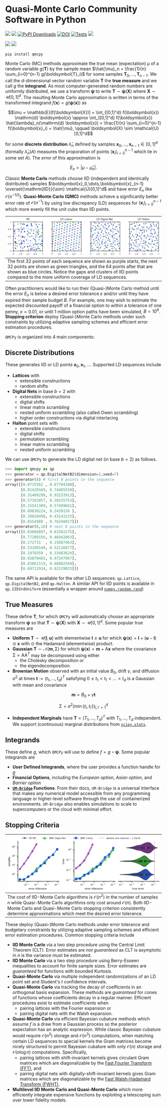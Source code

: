 # Quasi-Monte Carlo Community Software in Python

[![](https://img.shields.io/badge/Docs-6b03fc)](https://QMCSoftware.github.io/QMCSoftware/)
[![](https://img.shields.io/badge/GitHub-15bfa9)](https://github.com/QMCSoftware/QMCSoftware)
[![PyPI Downloads](https://img.shields.io/pypi/dm/qmcpy.svg?label=PyPI%20downloads)](https://pypi.org/project/qmcpy/)
[![DOI](https://zenodo.org/badge/DOI/10.5281/zenodo.3964489.svg)](https://doi.org/10.5281/zenodo.3964489)
[![Tests](https://github.com/QMCSoftware/QMCSoftware/workflows/QMCPy_CI/badge.svg)](https://github.com/QMCSoftware/QMCSoftware/actions/workflows/python-package-conda.yml)
[![](https://img.shields.io/badge/QMC_Blogs-fc7005)](http://qmcpy.wordpress.com/)

[![](https://img.shields.io/badge/Fred_Hickernell's_MCQMC2020_Video_Tutorial-FF0000)](https://www.youtube.com/watch?v=gL8M_7c-YUE)
[![](https://img.shields.io/badge/Aleksei_Sorokin's_PyData_Chicago_Video_Tutorial-FF0000)](https://www.youtube.com/watch?v=bRcKiLA2yBQ)


```
pip install qmcpy
```

Monte Carlo (MC) methods approximate the true mean (expectation) $\mu$ of a random variable $g(\boldsymbol{T})$ by the sample mean $\hat{\mu}_n = \frac{1}{n} \sum_{i=0}^{n-1} g(\boldsymbol{T}_i)$ for some samples $\boldsymbol{T}_0,\dots,\boldsymbol{T}_{n-1}$. We call the $d$-dimensional vector random variable $\boldsymbol{T}$ the **true measure** and we call $g$ the **integrand**. As most computer-generated random numbers are uniformly distributed, we use a transform $\boldsymbol{\psi}$ to write $\boldsymbol{T} \sim \boldsymbol{\psi}(\boldsymbol{X})$ where $\boldsymbol{X} \sim \mathcal{U}[0,1]^d$. The resulting Monte Carlo approximation is written in terms of the transformed integrand $f(\boldsymbol{x}) = g(\boldsymbol{\psi}(\boldsymbol{x}))$ as

$$\mu = \mathbb{E}[f(\boldsymbol{X})] = \int_{[0,1]^d} f(\boldsymbol{x}) \mathrm{d} \boldsymbol{x} \approx \int_{[0,1]^d} f(\boldsymbol{x}) \hat{\lambda}_n(\mathrm{d} \boldsymbol{x}) = \frac{1}{n} \sum_{i=0}^{n-1} f(\boldsymbol{x}_i) = \hat{\mu}, \qquad \boldsymbol{X} \sim \mathcal{U}[0,1]^d$$

for some **discrete distribution** $\hat{\lambda}_n$ defined by samples $\boldsymbol{x}_0,\dots,\boldsymbol{x}_{n-1} \in [0,1]^d$ (formally $\hat{\lambda}_n(A)$ measures the proporation of points $(\boldsymbol{x}_i)_{i=0}^{n-1}$ which lie in some set $A$). The *error* of this approximation is

$$E_n = \lvert \mu - \hat{\mu}_n \rvert.$$

Classic **Monte Carlo** methods choose IID (independent and identically distributed) samples $\boldsymbol{x}_0,\dots,\boldsymbol{x}_{n-1} \overset{\mathrm{IID}}{\sim} \mathcal{U}[0,1]^d$ and have error $E_n$ like $\mathcal{O}(n^{-1/2})$. **Quasi-Monte Carlo (QMC)** methods achieve a significantly better error rate of $\mathcal{O}(n^{-1})$ by using low discrepancy (LD) sequences for $(\boldsymbol{x}_i)_{i=0}^{n-1}$ which more evenly fill the unit cube than IID points.

| <img src="./assets/points.svg" alt="Alt Text" style="width:100%; height:auto;"> | 
|:--|
| The first $32$ points of each sequence are shown as purple starts, the next $32$ points are shown as green triangles, and the $64$ points after that are shown as blue circles. Notice the gaps and clusters of IID points compared to the more uniform coverage of LD sequences. |

Often practitioners would like to run their (Quasi-)Monte Carlo method until the error $E_n$ is below a desired error tolerance $\varepsilon$ and/or until they have expired their sample budget $B$. For example, one may wish to estimate the expected discounted payoff of a financial option to within a tolerance of one penny, $\varepsilon = 0.01$, or until $1$ million option paths have been simulated, $B=10^6$. **Stopping criterion** deploy (Quasi-)Monte Carlo methods under such constraints by utilizing adaptive sampling schemes and efficient error estimation procedures.  

`QMCPy` is organized into 4 main components:

## Discrete Distributions

These generates IID or LD points $\boldsymbol{x}_0,\boldsymbol{x}_1,\dots$. Supported LD sequences include

- **Lattices** with
    - extensible constructions
    - random shifts
- **Digital Nets** in base $b=2$ with
    - extensible constructions
    - digital shifts
    - linear matrix scrambling
    - nested uniform scrambling (also called Owen scrambling)
    - higher order constructions via digital interlacing
- **Halton** point sets with
    - extensible constructions
    - digital shifts
    - permutation scrambling
    - linear matrix scrambling
    - nested uniform scrambling

We can use `QMCPy` to generate the LD digital net (in base $b=2$) as follows. 

```python 
>>> import qmcpy as qp 
>>> generator = qp.DigitalNetB2(dimension=2,seed=7)
>>> generator(8) # first 8 points in the sequence
array([[0.0715562 , 0.07784108],
       [0.81420169, 0.74485558],
       [0.31409299, 0.93233913],
       [0.57163057, 0.26535753],
       [0.15541309, 0.57499661],
       [0.89830224, 0.2439158 ],
       [0.39820498, 0.43143225],
       [0.6554989 , 0.76248017]])
>>> generator(8,16) # next 8 points in the sequence 
array([[0.03088897, 0.83362275],
       [0.77280156, 0.46942063],
       [0.272731  , 0.15687463],
       [0.53100149, 0.52116877],
       [0.1970359 , 0.33483624],
       [0.93870483, 0.97247967],
       [0.43861519, 0.66002569],
       [0.69712934, 0.02229023]])
```

The same API is available for the other LD sequences: `qp.Lattice`, `qp.DigitalNetB2`, and `qp.Halton`. A similar API for IID points is available in `qp.IIDStdUniform` (essentially a wrapper around [`numpy.random.rand`](https://numpy.org/doc/stable/reference/random/generated/numpy.random.rand.html))

## True Measures

These define $\boldsymbol{T}$, for which `QMCPy` will automatically choose an appropriate transform $\boldsymbol{\psi}$ so that $\boldsymbol{T} \sim \boldsymbol{\psi}(\boldsymbol{X})$ with $\boldsymbol{X} \sim \mathcal{U}[0,1]^d$. Some popular true measures are

- **Uniform** $\boldsymbol{T} \sim \mathcal{U}[\boldsymbol{l},\boldsymbol{u}]$ with elementwise $\boldsymbol{l} \leq \boldsymbol{u}$ for which $\boldsymbol{\psi}(\boldsymbol{x}) = \boldsymbol{l}+(\boldsymbol{u}-\boldsymbol{l}) \odot \boldsymbol{x}$ with $\odot$ the Hadamard (elementwise) product.
- **Gaussian** $\boldsymbol{T} \sim \mathcal{N}(\boldsymbol{m},\mathsf{\Sigma})$ for which $\boldsymbol{\psi}(\boldsymbol{x}) = \boldsymbol{m}+\mathsf{A}\boldsymbol{x}$ where the covariance $\mathsf{\Sigma} = \mathsf{A} \mathsf{A}^T$ may be decomposed using either
    - the Cholesky decomposition or
    - the eigendecomposition.
- **Brownian Motion** observed with an initial value $B_0$, drift $\gamma$, and diffusion $\sigma^2$ at times $\boldsymbol{t} := (t_1,\dots,t_d)^T$ satisfying $0 \leq t_1 < t_1 < \dots < t_d$ is a Gaussian with mean and covariance

$$\boldsymbol{m} = B_0 + \gamma \boldsymbol{t}$$

$$\mathsf{\Sigma} = \sigma^2 \left(\min\{t_i,t_{i'}\}\right)_{i,i'=1}^{d}$$

- **Independent Marginals** have $\boldsymbol{T} = (T_1,\dots,T_d)^T$ with $T_1,\dots,T_d$ independent. We support (continuous) marginal distributions from [`scipy.stats`](https://docs.scipy.org/doc/scipy/reference/stats.html#continuous-distributions).

## Integrands

These define $g$, which `QMCPy` will use to define $f = g \circ \boldsymbol{\psi}$. Some popular integrands are

- **User Defined Integrands**, where the user provides a function handle for $g$
- **Financial Options**, including the *European option*, *Asian option*, and *Barrier option*
- **[`UM-Bridge`](https://um-bridge-benchmarks.readthedocs.io/en/docs/) Functions**. From their docs, `UM-Bridge` is a universal interface that makes any numerical model accessible from any programming language or higher-level software through the use of containerized environments. `UM-Bridge` also enables simulations to scale to supercomputers or the cloud with minimal effort.

## Stopping Criteria

| <img src="./assets/stopping_crit.svg" alt="Alt Text" style="width:100%; height:auto;"> | 
|:--|
| The cost of IID-Monte Carlo algorithms is $\mathcal{O}(n^2)$ in the number of samples $n$ while Quasi-Monte Carlo algorithms only cost around $\mathcal{O}(n)$. Both IID-Monte Carlo and Quasi-Monte Carlo stopping criterion consistently determine approximations which meet the desired error tolerance. |

These deploy (Quasi-)Monte Carlo methods under error tolerance and budgetary constraints by utilizing adaptive sampling schemes and efficient error estimation procedures. Common stopping criteria include

- **IID Monte Carlo** via a two step procedure using the Central Limit Theorem (CLT). Error estimates are *not guaranteed* as CLT is asymptotic in $n$ is the variance must be estimated.
- **IID Monte Carlo** via a two step procedure using Berry-Esseen inequalities to account for finite sample sizes. Error estimates are *guaranteed* for functions with bounded Kurtosis.
- **Quasi-Monte Carlo** via multiple independent randomizations of an LD point set and Student's $t$ confidence intervals.
- **Quasi-Monte Carlo** via tracking the decay of coefficients in an orthogonal basis expansion. These methods are *guaranteed* for cones of functions whose coefficients decay in a regular manner.  Efficient procedures exist to estimate coefficients when
    - pairing lattices with the Fourier expansion or
    - pairing digital nets with the Walsh expansion.
- **Quasi-Monte Carlo** via efficient Bayesian cubature methods which assume $f$ is a draw from a Gaussian process so the posterior expectation has an analytic expression. While classic Bayesian cubature would require $\mathcal{O}(n^2)$ storage and $\mathcal{O}(n^3)$ computations, when matching certain LD sequences to special kernels the Gram matrices become nicely structured to permit Bayesian cubature with only $\mathcal{O}(n)$ storage and $\mathcal{O}(n \log n)$ computations. Specifically,
    - pairing lattices with shift-invariant kernels gives circulant Gram matrices which are diagonalizable by the [Fast Fourier Transform (FFT)](https://en.wikipedia.org/wiki/Fast_Fourier_transform), and
    - pairing digital nets with digitally-shift-invariant kernels gives Gram matrices which are diagonalizable by the [Fast Walsh-Hadamard Transform (FWHT)](https://en.wikipedia.org/wiki/Fast_Walsh%E2%80%93Hadamard_transform).
- **Multilevel IID Monte Carlo and Quasi-Monte Carlo** which more efficiently integrate expensive functions by exploiting a telescoping sum over lower fidelity models. 
